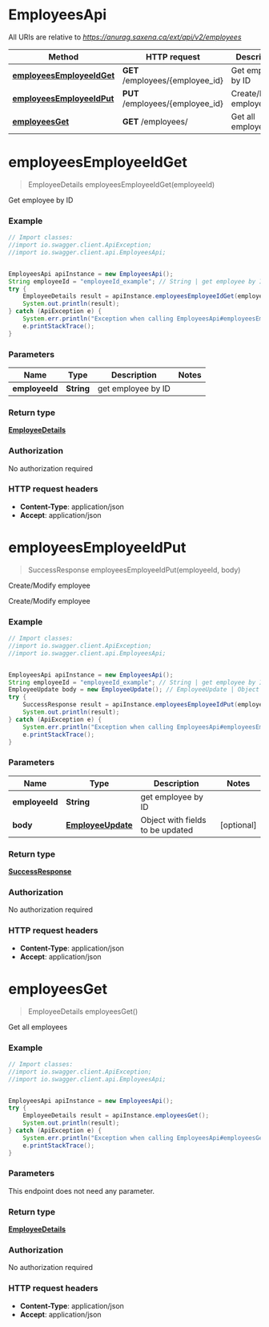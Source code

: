 # EmployeesApi

All URIs are relative to *https://anurag.saxena.ca/ext/api/v2/employees*

Method | HTTP request | Description
------------- | ------------- | -------------
[**employeesEmployeeIdGet**](EmployeesApi.md#employeesEmployeeIdGet) | **GET** /employees/{employee_id} | Get employee by ID
[**employeesEmployeeIdPut**](EmployeesApi.md#employeesEmployeeIdPut) | **PUT** /employees/{employee_id} | Create/Modify employee
[**employeesGet**](EmployeesApi.md#employeesGet) | **GET** /employees/ | Get all employees


<a name="employeesEmployeeIdGet"></a>
# **employeesEmployeeIdGet**
> EmployeeDetails employeesEmployeeIdGet(employeeId)

Get employee by ID

### Example
```java
// Import classes:
//import io.swagger.client.ApiException;
//import io.swagger.client.api.EmployeesApi;


EmployeesApi apiInstance = new EmployeesApi();
String employeeId = "employeeId_example"; // String | get employee by ID
try {
    EmployeeDetails result = apiInstance.employeesEmployeeIdGet(employeeId);
    System.out.println(result);
} catch (ApiException e) {
    System.err.println("Exception when calling EmployeesApi#employeesEmployeeIdGet");
    e.printStackTrace();
}
```

### Parameters

Name | Type | Description  | Notes
------------- | ------------- | ------------- | -------------
 **employeeId** | **String**| get employee by ID |

### Return type

[**EmployeeDetails**](EmployeeDetails.md)

### Authorization

No authorization required

### HTTP request headers

 - **Content-Type**: application/json
 - **Accept**: application/json

<a name="employeesEmployeeIdPut"></a>
# **employeesEmployeeIdPut**
> SuccessResponse employeesEmployeeIdPut(employeeId, body)

Create/Modify employee

Create/Modify employee

### Example
```java
// Import classes:
//import io.swagger.client.ApiException;
//import io.swagger.client.api.EmployeesApi;


EmployeesApi apiInstance = new EmployeesApi();
String employeeId = "employeeId_example"; // String | get employee by ID
EmployeeUpdate body = new EmployeeUpdate(); // EmployeeUpdate | Object with fields to be updated
try {
    SuccessResponse result = apiInstance.employeesEmployeeIdPut(employeeId, body);
    System.out.println(result);
} catch (ApiException e) {
    System.err.println("Exception when calling EmployeesApi#employeesEmployeeIdPut");
    e.printStackTrace();
}
```

### Parameters

Name | Type | Description  | Notes
------------- | ------------- | ------------- | -------------
 **employeeId** | **String**| get employee by ID |
 **body** | [**EmployeeUpdate**](EmployeeUpdate.md)| Object with fields to be updated | [optional]

### Return type

[**SuccessResponse**](SuccessResponse.md)

### Authorization

No authorization required

### HTTP request headers

 - **Content-Type**: application/json
 - **Accept**: application/json

<a name="employeesGet"></a>
# **employeesGet**
> EmployeeDetails employeesGet()

Get all employees

### Example
```java
// Import classes:
//import io.swagger.client.ApiException;
//import io.swagger.client.api.EmployeesApi;


EmployeesApi apiInstance = new EmployeesApi();
try {
    EmployeeDetails result = apiInstance.employeesGet();
    System.out.println(result);
} catch (ApiException e) {
    System.err.println("Exception when calling EmployeesApi#employeesGet");
    e.printStackTrace();
}
```

### Parameters
This endpoint does not need any parameter.

### Return type

[**EmployeeDetails**](EmployeeDetails.md)

### Authorization

No authorization required

### HTTP request headers

 - **Content-Type**: application/json
 - **Accept**: application/json

